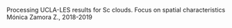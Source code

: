 Processing UCLA-LES results for Sc clouds. Focus on spatial characteristics
Mónica Zamora Z., 2018-2019
